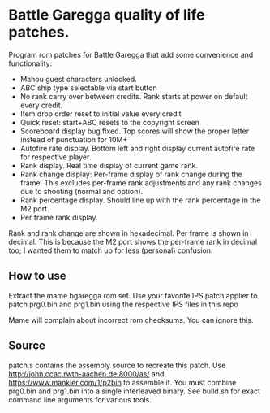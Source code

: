 # **Battle Garegga quality of life patches.**

Program rom patches for Battle Garegga that add some convenience and functionality:

 - Mahou guest characters unlocked.
 - ABC ship type selectable via start button
 - No rank carry over between credits. Rank starts at power on default
   every credit.
 - Item drop order reset to initial value every credit
 - Quick reset: start+ABC resets to the copyright screen
 - Scoreboard display bug fixed. Top scores will show the proper letter
   instead of punctuation for 10M+
 - Autofire rate display. Bottom left and right display current autofire
   rate for respective player.
 - Rank display. Real time display of current game rank.
 - Rank change display: Per-frame display of rank change during the
   frame. This excludes per-frame rank adjustments and any rank changes
   due to shooting (normal and option).
 - Rank percentage display. Should line up with the rank percentage in
   the M2 port.
 - Per frame rank display.

Rank and rank change are shown in hexadecimal. Per frame is shown in decimal. This is because the M2 port shows the per-frame rank in decimal too; I wanted them to match up for less (personal) confusion.

## How to use

Extract the mame bgaregga rom set. Use your favorite IPS patch applier to patch prg0.bin and prg1.bin using the respective IPS files in this repo

Mame will complain about incorrect rom checksums. You can ignore this.

## Source

patch.s contains the assembly source to recreate this patch.  Use http://john.ccac.rwth-aachen.de:8000/as/ and https://www.mankier.com/1/p2bin to assemble it. You must combine prg0.bin and prg1.bin into a single interleaved binary. See build.sh for exact  command line arguments for various tools.


